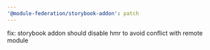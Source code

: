 ```yaml
---
'@module-federation/storybook-addon': patch
---
```

fix: storybook addon should disable hmr to avoid conflict with remote module
